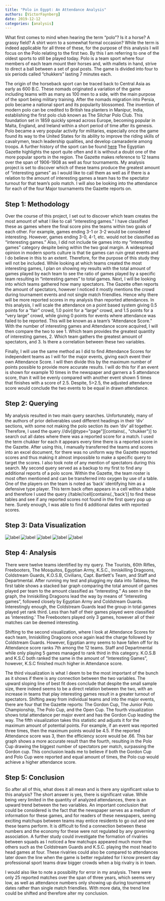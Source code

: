 ```yaml
---
title: "Polo in Egypt: An Attendance Analysis"
authors: [VictorFaynberg]
date: 2019-12-12
categories: [analysis]
---
```


What first comes to mind when hearing the term “polo”? Is it a horse? A grassy field? A shirt worn to a somewhat formal occasion? While the term is indeed applicable for all three of these, for the purpose of this analysis I will focus on the Polo relating to the first two. By this I am referring to one of the oldest sports to still be played today. Polo is a team sport where four members of each team mount their horses and, with mallets in hand, strive to direct a ball between a set of goal posts. The game is divided into four to six periods called “chukkers” lasting 7 minutes each.

The origin of the horseback sport can be traced back to Central Asia as early as 600 B.C. These nomads originated a variation of the game including teams with as many as 100 men to a side, with the main purpose of the sport being military training. After the nomads migration into Persia, polo became a national sport and its popularity blossomed. The invention of modern polo can be credited to British tea planters in Manipur, India, establishing the first polo club known as The Silchar Polo Club. This foundation set in 1859 quickly spread across Europe, becoming popular in Malta, England, and Ireland within a short period of time after its genesis. Polo became a very popular activity for militaries, especially once the game found its way to the United States for its ability to improve the riding skills of cavalrymen, teach leadership qualities, and develop camaraderie among troops. A further history of the sport can be found [here](https://www.polomuseum.com/sport-polo/history-polo)
The Egyptian Gazette highlights the sport quite often and it is without a doubt one of the more popular sports in the region. The Gazette makes reference to 12 teams over the span of 1906-1908 as well as four tournaments. My analysis project is set to discover which of these teams produce the greatest amount of “interesting games” as I would like to call them as well as if there is a relation to the amount of interesting games a team has to the spectator turnout for that team’s polo match. I will also be looking into the attendance for each of the four Major tournaments the Gazette reports on.

## Step 1: Methodology
Over the course of this project, I set out to discover which team creates the most amount of what I like to call “interesting games.” I have classified these as games where the final score pins the teams within two goals of each other. For example, games ending 3-1 or 3-2 would be considered interesting. However, games ending 3-0, 4-1, etc. would not be classified as “interesting games.” Also, I did not include tie games into my “interesting games” category despite being within the two goal margin. A widespread opinion in modern sports culture is that tie games can ruin great events and I do believe in this to an extent. Therefore, for the purpose of this study they will not be included. While looking at which teams created the most interesting games, I plan on showing my results with the total amount of games played by each team to see the ratio of games played by a specific team resulting in “interesting games” to total games.
Next, I will be looking into which teams gathered how many spectators. The Gazette often reports the amount of spectators, however I noticed it mostly mentions the crowd during tournament events and not single match friendlies. Hence why there will be more reported scores in my analysis than reported attendances. In this analysis, I will scale the attendance on a point based system giving 0.5 points for a “fair” crowd, 1.0 point for a “large” crowd, and 1.5 points for a “very large” crowd, while giving 0 points for events where attendance was failed to be reported. This will be known as a team’s “Attendance Score.” With the number of interesting games and Attendance score acquired, I will then compare the two to see 1. Which team provides the greatest quantity of interesting games, 2. Which team gathers the greatest amount of spectators, and 3. Is there a correlation between these two variables.

Finally, I will use the same method as I did to find Attendance Scores for independent teams as I will for the major events, giving each event their own Attendance Score. I will then divide this by the maximum number of points possible to provide more accurate results. I will do this for if an event is shown for example 10 times in the newspaper and garners a 5 attendance score, than it will be evenly compared with another event shown 5 times that finishes with a score of 2.5. Despite, 5>2.5, the adjusted attendance score would conclude the two events to be equal in drawn attendance.
## Step 2: Querying
My analysis resulted in two main query searches. Unfortunately, many of the authors of prior deliverables used different headings in their ‘div’ sections, with some not making the polo section its own ‘div’ all together. Therefore, I used the query //div[@type="page"][contains(., "chukker")] to search out all dates where there was a reported score for a match. I used the term chukker for each it appears every time there is a reported score in the Gazette. After using this, I manually transferred the teams and scores into an excel document, for there was no uniform way the Gazette reported scores and thus making it almost impossible to make a specific query to target the scores. I also took note of any mention of spectators during this search. My second query served as a backup to my first to find any additional reports of a polo score. Within the Gazette, the team roster is most often mentioned and can be transferred into oxygen by use of a table. One of the players on the team is noted as ‘back’ identifying him as a defensive type player. This term back often appears in a cell within a table and therefore I used the query //table//cell[contains(.,’back’)] to find these tables and see if any reported scores not found in the first query pop up here. Surely enough, I was able to find 6 additional dates with reported scores.
## Step 3: Data Visualization
![label](Analysis1.jpg)
![label](Analysis2.jpg)
![label](Analysis3.jpg)
![label](Analysis4.jpg)
![label](Analysis5.jpg)
## Step 4: Analysis
There were twelve teams identified by my query. The Tourists, 60th Rifles, Freebooters, The Mosquitos, Egyptian Army, K.S.C., Inniskilling Dragoons, Coldstream Guards, K.O.S.B, Civilians, Capt. Bartlett's Team, and Staff and Departmental. After running my test and plugging my data into Tableau, the first table shows a stacked bar graph comparing the total amount of games played per team to the amount classified as “interesting.” As seen in the graph, the Inniskilling Dragoons lead the way by means of “interesting games”, followed closely by Egyptian Army and Coldstream Guards. Interestingly enough, the Coldstream Guards lead the group in total games played yet rank third. Less than half of their games played were classified as ‘interesting.’ The Freebooters played only 3 games, however all of their matches can be deemed interesting.  

Shifting to the second visualization, where I look at Attendance Scores for each team, Inniskilling Dragoons once again lead the charge followed by Coldstream Guards. However, Egyptian army seems to have fallen off for its Attendance score ranks 7th among the 12 teams. Staff and Departmental while only playing 5 games managed to rank third in this category. K.O.S.B and K.S.C both ranked the same in the amount of “Interesting Games”, however, K.S.C finished much higher in Attendance score.

The third visualization is what I deem to be the most important of the bunch as it shows if there is any connection between the two variables. The upward sloping line of best fit does conclude that despite the small sample size, there indeed seems to be a direct relation between the two, with an increase in teams that play interesting games result in a greater turnout of spectators.
Shifting away from individual teams and into the major events, there are four that the Gazette reports: The Gordon Cup, The Junior Polo Championship, The Polo Cup, and the Open Cup. The fourth visualization shows total attendance per major event and has the Gordon Cup leading the way. The fifth visualization takes this statistic and adjusts it for the maximum amount of potential points. For example, if an event was reported three times, then the maximum points would be 4.5. If the reported Attendance score was 3, then the efficiency score would be .66. This bar graph shows a more accurate result than the fourth, resulting in the Polo Cup drawing the biggest number of spectators per match, surpassing the Gordon cup. This conclusion leads me to believe if both the Gordon Cup and Polo Cup were reported and equal amount of times, the Polo cup would achieve a higher attendance score.

## Step 5: Conclusion

So after all of this, what does it all mean and is there any significant value to this analysis? The short answer is yes, there is significant value. While being very limited in the quantity of analyzed attendances, there is an upward trend between the two variables. An important conclusion that could be considered is the fact that the newspaper serves as a medium of information for these games, and for readers of these newspapers, seeing exciting matchups between teams may entice residents to go out and see these teams perform. It is difficult to find a connection between these numbers and the economy for these were not regulated by any governing association. A further study could investigate the formation of rivalries between squads as I noticed a few matchups appeared much more than others such as the Coldstream Guards and K.S.C. playing the most head to head games at four. These rivalries could also be compared to attendances later down the line when the game is better regulated for I know present day professional sport teams draw bigger crowds when a big rivalry is in town.

I would also like to note a possibility for error in my analysis. There were only 25 reported matches over the span of three years, which seems very low, as well as attendance numbers only showing up during tournament dates rather than single match friendlies. With more data, the trend line could be shifted and therefore alter my conclusion.
